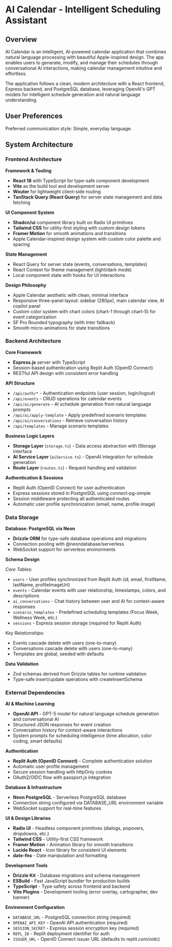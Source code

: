 # AI Calendar - Intelligent Scheduling Assistant

## Overview

AI Calendar is an intelligent, AI-powered calendar application that combines natural language processing with beautiful Apple-inspired design. The app enables users to generate, modify, and manage their schedules through conversational AI interactions, making calendar management intuitive and effortless.

The application follows a clean, modern architecture with a React frontend, Express backend, and PostgreSQL database, leveraging OpenAI's GPT models for intelligent schedule generation and natural language understanding.

## User Preferences

Preferred communication style: Simple, everyday language.

## System Architecture

### Frontend Architecture

**Framework & Tooling**
- **React 18** with TypeScript for type-safe component development
- **Vite** as the build tool and development server
- **Wouter** for lightweight client-side routing
- **TanStack Query (React Query)** for server state management and data fetching

**UI Component System**
- **Shadcn/ui** component library built on Radix UI primitives
- **Tailwind CSS** for utility-first styling with custom design tokens
- **Framer Motion** for smooth animations and transitions
- Apple Calendar-inspired design system with custom color palette and spacing

**State Management**
- React Query for server state (events, conversations, templates)
- React Context for theme management (light/dark mode)
- Local component state with hooks for UI interactions

**Design Philosophy**
- Apple Calendar aesthetic with clean, minimal interface
- Responsive three-panel layout: sidebar (280px), main calendar view, AI copilot panel
- Custom color system with chart colors (chart-1 through chart-5) for event categorization
- SF Pro Rounded typography (with Inter fallback)
- Smooth micro-animations for state transitions

### Backend Architecture

**Core Framework**
- **Express.js** server with TypeScript
- Session-based authentication using Replit Auth (OpenID Connect)
- RESTful API design with consistent error handling

**API Structure**
- `/api/auth/*` - Authentication endpoints (user session, login/logout)
- `/api/events` - CRUD operations for calendar events
- `/api/ai/generate` - AI schedule generation from natural language prompts
- `/api/ai/apply-template` - Apply predefined scenario templates
- `/api/ai/conversations` - Retrieve conversation history
- `/api/templates` - Manage scenario templates

**Business Logic Layers**
- **Storage Layer** (`storage.ts`) - Data access abstraction with IStorage interface
- **AI Service Layer** (`aiService.ts`) - OpenAI integration for schedule generation
- **Route Layer** (`routes.ts`) - Request handling and validation

**Authentication & Sessions**
- Replit Auth (OpenID Connect) for user authentication
- Express sessions stored in PostgreSQL using connect-pg-simple
- Session middleware protecting all authenticated routes
- Automatic user profile synchronization (email, name, profile image)

### Data Storage

**Database: PostgreSQL via Neon**
- **Drizzle ORM** for type-safe database operations and migrations
- Connection pooling with @neondatabase/serverless
- WebSocket support for serverless environments

**Schema Design**

*Core Tables:*
- `users` - User profiles synchronized from Replit Auth (id, email, firstName, lastName, profileImageUrl)
- `events` - Calendar events with user relationship, timestamps, colors, and descriptions
- `ai_conversations` - Chat history between user and AI for context-aware responses
- `scenario_templates` - Predefined scheduling templates (Focus Week, Wellness Week, etc.)
- `sessions` - Express session storage (required for Replit Auth)

*Key Relationships:*
- Events cascade delete with users (one-to-many)
- Conversations cascade delete with users (one-to-many)
- Templates are global, seeded with defaults

**Data Validation**
- Zod schemas derived from Drizzle tables for runtime validation
- Type-safe insert/update operations with createInsertSchema

### External Dependencies

**AI & Machine Learning**
- **OpenAI API** - GPT-5 model for natural language schedule generation and conversational AI
- Structured JSON responses for event creation
- Conversation history for context-aware interactions
- System prompts for scheduling intelligence (time allocation, color coding, smart defaults)

**Authentication**
- **Replit Auth (OpenID Connect)** - Complete authentication solution
- Automatic user profile management
- Secure session handling with httpOnly cookies
- OAuth2/OIDC flow with passport.js integration

**Database & Infrastructure**
- **Neon PostgreSQL** - Serverless PostgreSQL database
- Connection string configured via DATABASE_URL environment variable
- WebSocket support for real-time features

**UI & Design Libraries**
- **Radix UI** - Headless component primitives (dialogs, popovers, dropdowns, etc.)
- **Tailwind CSS** - Utility-first CSS framework
- **Framer Motion** - Animation library for smooth transitions
- **Lucide React** - Icon library for consistent UI elements
- **date-fns** - Date manipulation and formatting

**Development Tools**
- **Drizzle Kit** - Database migrations and schema management
- **ESBuild** - Fast JavaScript bundler for production builds
- **TypeScript** - Type safety across frontend and backend
- **Vite Plugins** - Development tooling (error overlay, cartographer, dev banner)

**Environment Configuration**
- `DATABASE_URL` - PostgreSQL connection string (required)
- `OPENAI_API_KEY` - OpenAI API authentication (required)
- `SESSION_SECRET` - Express session encryption key (required)
- `REPL_ID` - Replit deployment identifier for auth
- `ISSUER_URL` - OpenID Connect issuer URL (defaults to replit.com/oidc)